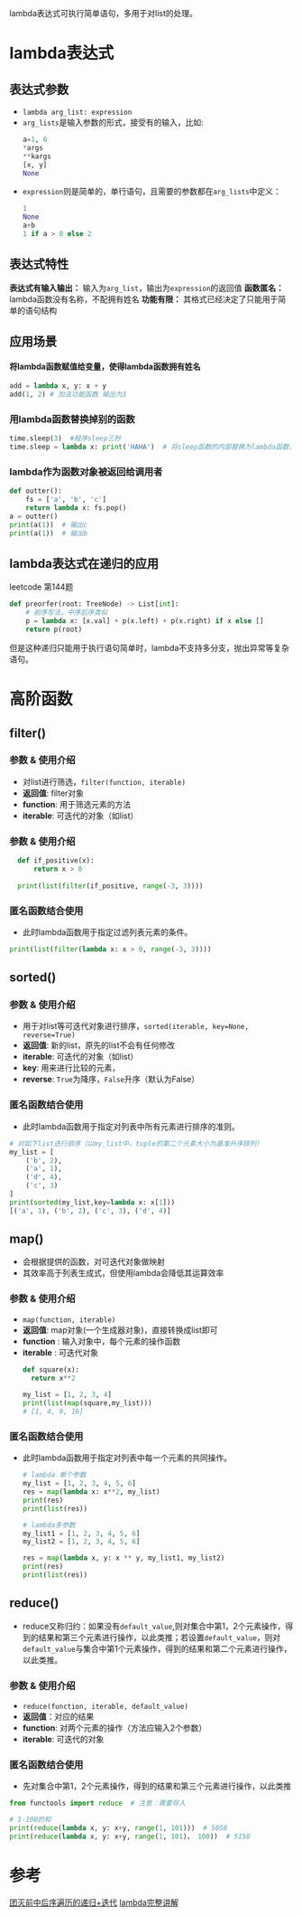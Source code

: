 lambda表达式可执行简单语句，多用于对list的处理。
# lambda表达式
## 表达式参数
* `lambda arg_list: expression`
* `arg_lists`是输入参数的形式，接受有的输入，比如:
  ```python
  a=1, 6
  *args
  **kargs
  [x, y]
  None
  ```
* `expression`则是简单的，单行语句，且需要的参数都在`arg_lists`中定义：
  ```python
  1
  None
  a+b
  1 if a > 0 else 2
  ```

## 表达式特性
**表达式有输入输出：** 输入为`arg_list`，输出为`expression`的返回值
**函数匿名：** lambda函数没有名称，不配拥有姓名
**功能有限：** 其格式已经决定了只能用于简单的语句结构

## 应用场景
#### 将lambda函数赋值给变量，使得lambda函数拥有姓名
```python
add = lambda x, y: x + y
add(1, 2) # 加法功能函数 输出为3
```

### 用lambda函数替换掉别的函数
```python
time.sleep(3)  #程序sleep三秒
time.sleep = lambda x: print('HAHA')  # 将sleep函数的内部替换为lambda函数，无论sleep的输入是多少，都会执行print('HAHA')
```

### lambda作为函数对象被返回给调用者
```python 闭包函数
def outter():
    fs = ['a', 'b', 'c']
    return lambda x: fs.pop()
a = outter()
print(a(1))  # 输出c
print(a(1))  # 输出b
```

## lambda表达式在递归的应用
leetcode 第144题
```python
def preorfer(root: TreeNode) -> List[int]:
    # 前序写法，中序后序类似 
    p = lambda x: [x.val] + p(x.left) + p(x.right) if x else []
    return p(root)
```
但是这种递归只能用于执行语句简单时，lambda不支持多分支，抛出异常等复杂语句。

# 高阶函数
## filter()
### 参数 & 使用介绍
* 对list进行筛选，`filter(function, iterable)`
* **返回值**: filter对象
* **function**: 用于筛选元素的方法
* **iterable**: 可迭代的对象（如list）
### 参数 & 使用介绍
  ```python
    def if_positive(x):
        return x > 0
    
    print(list(filter(if_positive, range(-3, 3))))
  ```

### 匿名函数结合使用
* 此时lambda函数用于指定过滤列表元素的条件。
```python
print(list(filter(lambda x: x > 0, range(-3, 3))))
```

## sorted()
### 参数 & 使用介绍
* 用于对list等可迭代对象进行排序，`sorted(iterable, key=None, reverse=True)`
* **返回值**: 新的list，原先的list不会有任何修改
* **iterable**: 可迭代的对象（如list）
* **key**: 用来进行比较的元素，
* **reverse**: `True`为降序，`False`升序（默认为False）

### 匿名函数结合使用
* 此时lambda函数用于指定对列表中所有元素进行排序的准则。
```python
# 对如下list进行排序（以my_list中，tuple的第二个元素大小为基准升序排列）
my_list = [
    ('b', 2),
    ('a', 1),
    ('d', 4),
    ('c', 3)
]
print(sorted(my_list,key=lambda x: x[1]))
[('a', 1), ('b', 2), ('c', 3), ('d', 4)]
```

## map()
* 会根据提供的函数，对可迭代对象做映射
* 其效率高于列表生成式，但使用lambda会降低其运算效率
### 参数 & 使用介绍
* `map(function, iterable)`
* **返回值**: map对象(一个生成器对象)，直接转换成list即可
* **function** : 输入对象中，每个元素的操作函数
* **iterable** : 可迭代对象
  ```python
  def square(x):
    return x**2
    
  my_list = [1, 2, 3, 4]
  print(list(map(square,my_list)))
  # [1, 4, 9, 16]
  ```

### 匿名函数结合使用
* 此时lambda函数用于指定对列表中每一个元素的共同操作。
  ```python
  # lambda 单个参数
  my_list = [1, 2, 3, 4, 5, 6]
  res = map(lambda x: x**2, my_list)
  print(res)
  print(list(res))

  # lambda多参数
  my_list1 = [1, 2, 3, 4, 5, 6]
  my_list2 = [1, 2, 3, 4, 5, 6]

  res = map(lambda x, y: x ** y, my_list1, my_list2)
  print(res)
  print(list(res))
  ```

## reduce()
* reduce又称归约：如果没有`default_value`,则对集合中第1，2个元素操作，得到的结果和第三个元素进行操作，以此类推；若设置`default_value`，则对`default_value`与集合中第1个元素操作，得到的结果和第二个元素进行操作，以此类推。
### 参数 & 使用介绍
* `reduce(function, iterable, default_value)`
* **返回值**：对应的结果
* **function**: 对两个元素的操作（方法应输入2个参数）
* **iterable**: 可迭代的对象

### 匿名函数结合使用
* 先对集合中第1，2个元素操作，得到的结果和第三个元素进行操作，以此类推
```python
from functools import reduce  # 注意：需要导入

# 1-100的和
print(reduce(lambda x, y: x+y, range(1, 101)))  # 5050
print(reduce(lambda x, y: x+y, range(1, 101)， 100))  # 5150
```


# 参考
[团灭前中后序遍历的递归+迭代](https://leetcode-cn.com/problems/binary-tree-preorder-traversal/solution/jian-ji-jing-dian-yi-dong-yi-ji-tuan-mie-qian-zhon/)
[lambda完整讲解](https://blog.csdn.net/zjuxsl/article/details/79437563)
